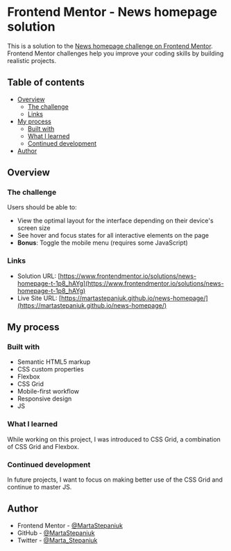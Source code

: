 # Frontend Mentor - News homepage solution

This is a solution to the [News homepage challenge on Frontend Mentor](https://www.frontendmentor.io/challenges/news-homepage-H6SWTa1MFl). Frontend Mentor challenges help you improve your coding skills by building realistic projects.

## Table of contents

- [Overview](#overview)
  - [The challenge](#the-challenge)
  - [Links](#links)
- [My process](#my-process)
  - [Built with](#built-with)
  - [What I learned](#what-i-learned)
  - [Continued development](#continued-development)
- [Author](#author)

## Overview

### The challenge

Users should be able to:

- View the optimal layout for the interface depending on their device's screen size
- See hover and focus states for all interactive elements on the page
- **Bonus**: Toggle the mobile menu (requires some JavaScript)

### Links

- Solution URL: [https://www.frontendmentor.io/solutions/news-homepage-t-1p8_hAYg](https://www.frontendmentor.io/solutions/news-homepage-t-1p8_hAYg)
- Live Site URL: [https://martastepaniuk.github.io/news-homepage/](https://martastepaniuk.github.io/news-homepage/)

## My process

### Built with

- Semantic HTML5 markup
- CSS custom properties
- Flexbox
- CSS Grid
- Mobile-first workflow
- Responsive design
- JS

### What I learned

While working on this project, I was introduced to CSS Grid, a combination of CSS Grid and Flexbox.

### Continued development

In future projects, I want to focus on making better use of the CSS Grid and continue to master JS.

## Author

- Frontend Mentor - [@MartaStepaniuk](https://www.frontendmentor.io/profile/MartaStepaniuk)
- GitHub - [@MartaStepaniuk](https://github.com/MartaStepaniuk)
- Twitter - [@Marta_Stepaniuk](https://twitter.com/Marta_Stepaniuk)
